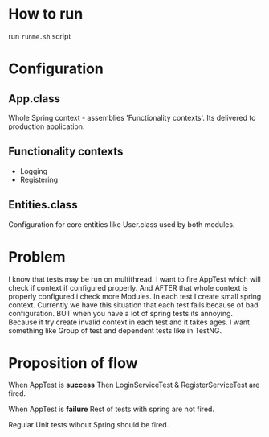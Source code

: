 # How to run
run `runme.sh` script

# Configuration
## App.class
Whole Spring context - assemblies 'Functionality contexts'. Its delivered to production application.

## Functionality contexts
* Logging
* Registering

## Entities.class
Configuration for core entities like User.class used by both modules.

# Problem
I know that tests may be run on multithread.
I want to fire AppTest which will check if context if configured properly. And AFTER that whole context is properly configured i check
more Modules. In each test I create small spring context.
Currently we have this situation that each test fails because of bad configuration. BUT when you have a lot of spring tests its annoying.
Because it try create invalid context in each test and it takes ages. I want something like Group of test and dependent tests like in
TestNG.

# Proposition of flow
When AppTest is **success**
Then LoginServiceTest & RegisterServiceTest are fired.

When AppTest is **failure**
Rest of tests with spring are not fired.

Regular Unit tests wihout Spring should be fired.
